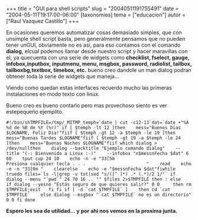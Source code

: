 +++
title = "GUI para shell scripts"
slug = "20040511191755491"
date = "2004-05-11T19:17:00-06:00"
[taxonomies]
tema = ["educacion"]
autor = ["Raul Vazquez Castillo"]
+++

En ocasiones queremos automatizar cosas demasiado simples, que con
unsimple shell script basta, pero generalmente pensamos que no pueden
tener unGUI, obviamente no es asi, para eso contamos con el comando
**dialog**, elcual podemos llamar desde nuestro script y hacer
maravillas con el, ya quecuenta con una serie de widgets como
**checklist, fselect, gauge, infobox,inputbox, inputmenu, menu, msgbox,
password, radiolist, tailbox, tailboxbg,textbox, timebox, etc.** bueno
creo dandole un man dialog podran obtener toda la serie de widgets que
maneja...

<!-- more -->
Viendo como quedan estas interfaces recuerdo mucho las primeras
instalaciones en modo texto con linux.

Bueno creo es bueno contarlo pero mas provechoso siento es ver
estepequeño ejemplito.

    #!/bin/shTMPFILE=/tmp/_MITMP_temph=`date | cut -c12-13`dat=`date +"%A %d de %B de %Y (%r)"`if [ $temph -lt 12 ]then    mess="Buenos Dias $LOGNAME, Feliz Dia!"fiif [ $temph -gt 12 -a $temph -le 19 ]then    mess="Buenas Tardes $LOGNAME"fiif [ $temph -gt 19 -a $temph -le 24 ]then    mess="Buenas Noches $LOGNAME"fiif which dialog > /dev/nullthen    dialog --backtitle "Ejemplo comando dialog"    --title "(-: Bienvenido a Linux :-)"    --infobox "n$messnFecha $dat" 6 60    tput cup 24 10    echo -n -e "33[5m                             Presiona cualquier tecla . . .                       "    read    echo -e -n "33[0m "    clearelse    echo -e "$messnFecha $dat"fiwhile truedo files=`ls -l|grep -v tot|sed "s/([^ ]*) .* (.*)/2 1/"` if dialog --menu "`pwd`" 24 70 16 .. "" $files 2>$TMPFILE then : else   if dialog --yesno "Estás seguro de que quieres salir?" 0 0     then rm $TMPFILE;exit   fi fi if [ -d `cat $TMPFILE` ]    then cd `cat $TMPFILE`    else dialog --msgbox "`cat $TMPFILE` no es un directorio" 0 0 fi done

**Espero les sea de utilidad... y por ahi nos vemos en la proxima
junta.**
